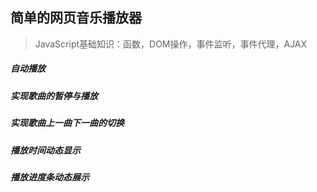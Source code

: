 ## 简单的网页音乐播放器

> JavaScript基础知识：函数，DOM操作，事件监听，事件代理，AJAX

##### 自动播放

##### 实现歌曲的暂停与播放

##### 实现歌曲上一曲下一曲的切换

##### 播放时间动态显示

##### 播放进度条动态展示